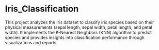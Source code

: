 # Iris_Classification
This project analyzes the Iris dataset to classify iris species based on their physical measurements (sepal length, sepal width, petal length, and petal width). It implements the K-Nearest Neighbors (KNN) algorithm to predict species and provides insights into classification performance through visualizations and reports.
